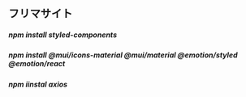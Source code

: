 ## フリマサイト

##### npm install styled-components
##### npm install @mui/icons-material @mui/material @emotion/styled @emotion/react
##### npm iinstal axios